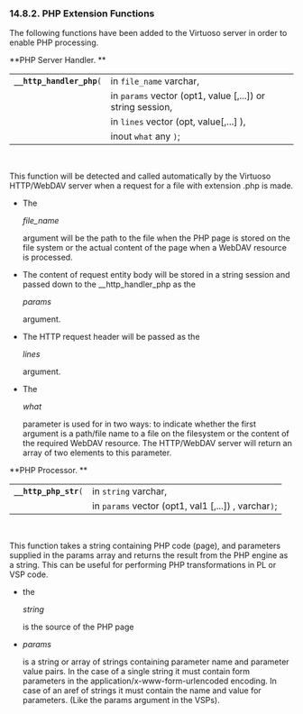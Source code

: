 <div id="serverphpinc" class="section">

<div class="titlepage">

<div>

<div>

### 14.8.2. PHP Extension Functions

</div>

</div>

</div>

The following functions have been added to the Virtuoso server in order
to enable PHP processing.

**PHP Server Handler. **

<div id="fsyn_http_handler_php" class="funcsynopsis">

|                             |                                                              |
|-----------------------------|--------------------------------------------------------------|
| **`__http_handler_php`**`(` | in `file_name` varchar,                                      |
|                             | in `params` vector (opt1, value \[,...\]) or string session, |
|                             | in `lines` vector (opt, value\[,...\] ),                     |
|                             | inout `what` any `)`;                                        |

<div class="funcprototype-spacer">

 

</div>

</div>

This function will be detected and called automatically by the Virtuoso
HTTP/WebDAV server when a request for a file with extension .php is
made.

<div class="itemizedlist">

- The

  <span class="emphasis">*file_name*</span>

  argument will be the path to the file when the PHP page is stored on
  the file system or the actual content of the page when a WebDAV
  resource is processed.

- The content of request entity body will be stored in a string session
  and passed down to the \_\_http_handler_php as the

  <span class="emphasis">*params*</span>

  argument.

- The HTTP request header will be passed as the

  <span class="emphasis">*lines*</span>

  argument.

- The

  <span class="emphasis">*what*</span>

  parameter is used for in two ways: to indicate whether the first
  argument is a path/file name to a file on the filesystem or the
  content of the required WebDAV resource. The HTTP/WebDAV server will
  return an array of two elements to this parameter.

</div>

**PHP Processor. **

<div id="fsyn_php_str" class="funcsynopsis">

|                         |                                                        |
|-------------------------|--------------------------------------------------------|
| **`__http_php_str`**`(` | in `string` varchar,                                   |
|                         | in `params` vector (opt1, val1 \[,...\]) , varchar`)`; |

<div class="funcprototype-spacer">

 

</div>

</div>

This function takes a string containing PHP code (page), and parameters
supplied in the params array and returns the result from the PHP engine
as a string. This can be useful for performing PHP transformations in PL
or VSP code.

<div class="itemizedlist">

- the

  <span class="emphasis">*string*</span>

  is the source of the PHP page

- <span class="emphasis">*params*</span>

  is a string or array of strings containing parameter name and
  parameter value pairs. In the case of a single string it must contain
  form parameters in the application/x-www-form-urlencoded encoding. In
  case of an aref of strings it must contain the name and value for
  parameters. (Like the params argument in the VSPs).

</div>

</div>
